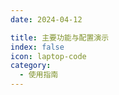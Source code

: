 ```yaml
---
date: 2024-04-12

title: 主要功能与配置演示
index: false
icon: laptop-code
category:
  - 使用指南
---
```


<Catalog />






